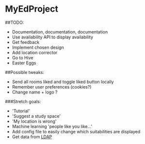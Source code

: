 # MyEdProject

##TODO:

- Documentation, documentation, documentation
- Use availability API to display availability
- Get feedback
- Implement chosen design
- Add location corrector
- Go to Hive
- Easter Eggs

##Possible tweaks:

- Send all rooms liked and toggle liked button locally
- Remember user preferences (cookies?)
- Change name + logo ?

###Stretch goals:
- 'Tutorial'
- 'Suggest a study space'
- 'My location is wrong'
- Machine learning 'people like you like...'
- Add config file to easily change which suitabilities are displayed
- Get data from [LDAP](https://www.wiki.ed.ac.uk/display/AuthService/Basics)
